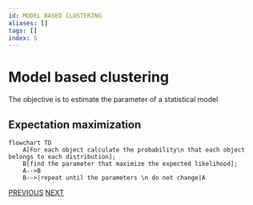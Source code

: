 ```yaml
---
id: MODEL BASED CLUSTERING
aliases: []
tags: []
index: 5
---
```


# Model based clustering

The objective is to estimate the parameter of a statistical model

## Expectation maximization

```mermaid
flowchart TD
	A[For each object calculate the probability\n that each object belongs to each distribution];
	B[find the parameter that maximize the expected likelihood];
	A-->B
	B-->|repeat until the parameters \n do not change|A

```



[PREVIOUS](hierarchical_clustering.md) [NEXT](datamining/density_based_clustering.md)

